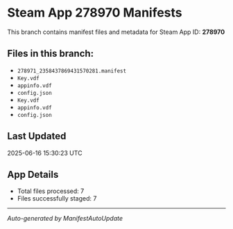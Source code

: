 # Steam App 278970 Manifests

This branch contains manifest files and metadata for Steam App ID: **278970**

## Files in this branch:
- `278971_2358437869431570281.manifest`
- `Key.vdf`
- `appinfo.vdf`
- `config.json`
- `Key.vdf`
- `appinfo.vdf`
- `config.json`

## Last Updated
2025-06-16 15:30:23 UTC

## App Details
- Total files processed: 7
- Files successfully staged: 7

---
*Auto-generated by ManifestAutoUpdate*
